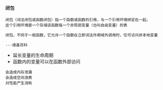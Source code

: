 #### 闭包

```
闭包（词法闭包或函数闭包）指一个函数或函数的引用，与一个引用环境绑定在一起。
这个引用环境是一个存储该函数每一个非局部变量（也叫自由变量）的表

闭包，不同于一般函数，它允许一个函数在立即词法作用域外调用时，任可访问非本地变量

---维基百科
```
- 延长变量的生命周期
- 函数内的变量可以在函数外部访问

```
会造成内存泄漏
会造成空间浪费
对性能产生消耗
```
